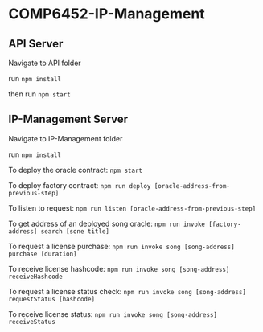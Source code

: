 # COMP6452-IP-Management

## API Server

Navigate to API folder

run `npm install`

then run `npm start`

## IP-Management Server

Navigate to IP-Management folder

run `npm install`

To deploy the oracle contract: `npm start`

To deploy factory contract: `npm run deploy [oracle-address-from-previous-step]`

To listen to request: `npm run listen [oracle-address-from-previous-step]`

To get address of an deployed song oracle: `npm run invoke [factory-address] search [sone title]`

To request a license purchase: `npm run invoke song [song-address] purchase [duration]`

To receive license hashcode: `npm run invoke song [song-address] receiveHashcode`

To request a license status check: `npm run invoke song [song-address] requestStatus [hashcode]`

To receive license status: `npm run invoke song [song-address] receiveStatus`
